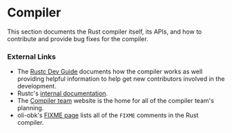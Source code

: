# Compiler
This section documents the Rust compiler itself, its APIs, and how to
contribute and provide bug fixes for the compiler.

### External Links
* The [Rustc Dev Guide] documents how the compiler works as well providing helpful
  information to help get new contributors involved in the development.
* Rustc's [internal documentation].
* The [Compiler team] website is the home for all of the compiler
  team's planning.
* oli-obk's [FIXME page] lists all of the `FIXME` comments in the Rust compiler.


[Compiler team]: https://rust-lang.github.io/compiler-team/
[FIXME page]: https://oli-obk.github.io/fixmeh/
[Rustc Dev Guide]: https://rust-lang.github.io/rustc-dev-guide/
[internal documentation]: https://doc.rust-lang.org/nightly/nightly-rustc/rustc/
